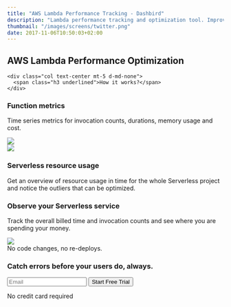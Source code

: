 ```yaml
---
title: "AWS Lambda Performance Tracking - Dashbird"
description: "Lambda performance tracking and optimization tool. Improve your Serverless cost and resource usage."
thumbnail: "/images/screens/twitter.png"
date: 2017-11-06T10:50:03+02:00
---
```


<section class="container-fluid dark-bg">
  <div class="row">
    <div class="col text-center mt-5 d-none d-md-block">
      <h1>AWS Lambda Performance Optimization</h1>
    </div>

    <div class="col text-center mt-5 d-md-none">
      <span class="h3 underlined">How it works?</span>
    </div>
  </div>

  <div class="row justify-content-md-center align-items-center">
    <div class="col-10 p-3 mb-4 mt-5 mx-auto">
      <div class="row">
        <div class="col text-center text-md-right pt-3">
          <h3>Function metrics</h3>
          <p class="lato h5 mt-4 lh-2">Time series metrics for invocation counts, durations, memory usage and cost.</p>
        </div>
        <div class="col col-md-7 imgs-fluid">
          <img src='/images/features/optimize-lambda.png'>
        </div>
      </div>
    </div>
  </div>
  </div>

  <div class="row justify-content-md-center align-items-center">
    <div class="col-10 p-3 mb-4 mt-5 mx-auto">
      <div class="row">
        <div class="col col-md-7 imgs-fluid">
          <img src='/images/features/serverless-resource-usage.png'>
        </div>
        <div class="col text-center text-md-left pt-3">
          <h3>Serverless resource usage</h3>
          <p class="lato h5 mt-2 lh-2">Get an overview of resource usage in time for the whole Serverless project and notice the outliers that can be optimized.</p>
        </div>
      </div>
    </div>
  </div>

  <div class="row justify-content-md-center align-items-center">
    <div class="col-10 p-3 mb-4 mt-5 mx-auto">
      <div class="row">
        <div class="col text-center text-md-right pt-3">
          <h3>Observe your Serverless service</h3>
          <p class="lato h4 mt-2 lh-2">Track the overall billed time and invocation counts and see where you are spending your money.</p>
        </div>
        <div class="col col-md-6 imgs-fluid">
          <img src='/images/features/account-metrics.png'>
        </div>
      </div>
    </div>
  </div>
</section>

<section class="container-fluid">
  <div class="row justify-content-md-center">
    <div class="col justify-content-md-center text-center cta-blue bg-cta br-7 mb-8 mt-5 pt-5 pb-5 mx-auto" style="max-width: 832px;" >
      <span class="h1 pt-5">No code changes, no re-deploys.</span>
      <h3 class="mt-3">Catch errors before your users do, always.</h3>
      <div class="row justify-content-md-center">
        <div class="pt-5 pr-5 col-lg-7 mx-auto">
          <form method="post" action="https://app.dashbird.io/auth/register">
            <label class="input-group">
              <input type="text" class="form-control" placeholder='Email' name='email' required>
              <button class="input-group-addon">Start Free Trial</button>
            </label>
          </form>
          <p class="text-center small">No credit card required</p>
        </div>
      </div>
    </div>
  </div>
</section>
